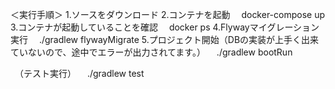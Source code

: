 ＜実行手順＞
1.ソースをダウンロード
2.コンテナを起動
　docker-compose up
3.コンテナが起動していることを確認
　docker ps
4.Flywayマイグレーション実行
　./gradlew flywayMigrate
5.プロジェクト開始（DBの実装が上手く出来ていないので、途中でエラーが出力されてます。）
　./gradlew bootRun

　（テスト実行）
　./gradlew test
